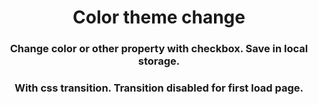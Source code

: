 <h1 align="center">Color theme change</h1>
<h3 align="center">Change color or other property with checkbox. Save in local storage.</h3>


<h3 align="center">With css transition. Transition disabled for first load page.</h3>